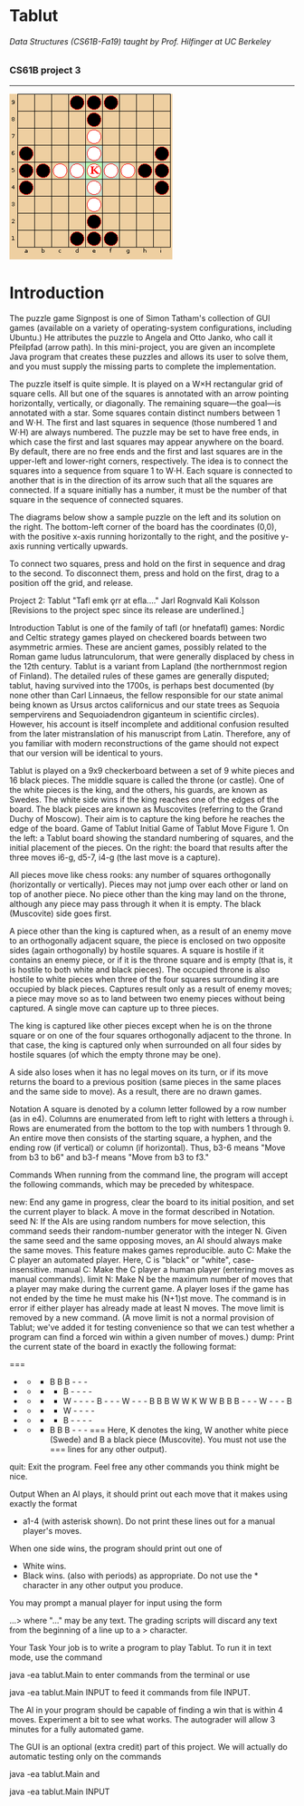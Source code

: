 Tablut
=============
###### Data Structures (CS61B-Fa19) taught by Prof. Hilfinger at UC Berkeley 
### CS61B project 3

--------------------------

![screenshot](tablut.png)


# Introduction
The puzzle game Signpost is one of Simon Tatham's collection of GUI games (available on a variety of operating-system configurations, including Ubuntu.) He attributes the puzzle to Angela and Otto Janko, who call it Pfeilpfad (arrow path). In this mini-project, you are given an incomplete Java program that creates these puzzles and allows its user to solve them, and you must supply the missing parts to complete the implementation.

The puzzle itself is quite simple. It is played on a W×H rectangular grid of square cells. All but one of the squares is annotated with an arrow pointing horizontally, vertically, or diagonally. The remaining square—the goal—is annotated with a star. Some squares contain distinct numbers between 1 and W⋅H. The first and last squares in sequence (those numbered 1 and W⋅H) are always numbered. The puzzle may be set to have free ends, in which case the first and last squares may appear anywhere on the board. By default, there are no free ends and the first and last squares are in the upper-left and lower-right corners, respectively. The idea is to connect the squares into a sequence from square 1 to W⋅H. Each square is connected to another that is in the direction of its arrow such that all the squares are connected. If a square initially has a number, it must be the number of that square in the sequence of connected squares.

The diagrams below show a sample puzzle on the left and its solution on the right. The bottom-left corner of the board has the coordinates (0,0), with the positive x-axis running horizontally to the right, and the positive y-axis running vertically upwards.

To connect two squares, press and hold on the first in sequence and drag to the second. To disconnect them, press and hold on the first, drag to a position off the grid, and release.


Project 2: Tablut
"Tafl emk ǫrr at efla...." Jarl Rognvald Kali Kolsson
[Revisions to the project spec since its release are underlined.]

Introduction
Tablut is one of the family of tafl (or hnefatafl) games: Nordic and Celtic strategy games played on checkered boards between two asymmetric armies. These are ancient games, possibly related to the Roman game ludus latrunculorum, that were generally displaced by chess in the 12th century. Tablut is a variant from Lapland (the northernmost region of Finland). The detailed rules of these games are generally disputed; tablut, having survived into the 1700s, is perhaps best documented (by none other than Carl Linnaeus, the fellow responsible for our state animal being known as Ursus arctos californicus and our state trees as Sequoia sempervirens and Sequoiadendron giganteum in scientific circles). However, his account is itself incomplete and additional confusion resulted from the later mistranslation of his manuscript from Latin. Therefore, any of you familiar with modern reconstructions of the game should not expect that our version will be identical to yours.

Tablut is played on a 9x9 checkerboard between a set of 9 white pieces and 16 black pieces. The middle square is called the throne (or castle). One of the white pieces is the king, and the others, his guards, are known as Swedes. The white side wins if the king reaches one of the edges of the board. The black pieces are known as Muscovites (referring to the Grand Duchy of Moscow). Their aim is to capture the king before he reaches the edge of the board.
Game of Tablut Initial Game of Tablut Move
Figure 1. On the left: a Tablut board showing the standard numbering of squares, and the initial placement of the pieces. On the right: the board that results after the three moves i6-g, d5-7, i4-g (the last move is a capture).

All pieces move like chess rooks: any number of squares orthogonally (horizontally or vertically). Pieces may not jump over each other or land on top of another piece. No piece other than the king may land on the throne, although any piece may pass through it when it is empty. The black (Muscovite) side goes first.

A piece other than the king is captured when, as a result of an enemy move to an orthogonally adjacent square, the piece is enclosed on two opposite sides (again orthogonally) by hostile squares. A square is hostile if it contains an enemy piece, or if it is the throne square and is empty (that is, it is hostile to both white and black pieces). The occupied throne is also hostile to white pieces when three of the four squares surrounding it are occupied by black pieces. Captures result only as a result of enemy moves; a piece may move so as to land between two enemy pieces without being captured. A single move can capture up to three pieces.

The king is captured like other pieces except when he is on the throne square or on one of the four squares orthogonally adjacent to the throne. In that case, the king is captured only when surrounded on all four sides by hostile squares (of which the empty throne may be one).

A side also loses when it has no legal moves on its turn, or if its move returns the board to a previous position (same pieces in the same places and the same side to move). As a result, there are no drawn games.

Notation
A square is denoted by a column letter followed by a row number (as in e4). Columns are enumerated from left to right with letters a through i. Rows are enumerated from the bottom to the top with numbers 1 through 9. An entire move then consists of the starting square, a hyphen, and the ending row (if vertical) or column (if horizontal). Thus, b3-6 means "Move from b3 to b6" and b3-f means "Move from b3 to f3."

Commands
When running from the command line, the program will accept the following commands, which may be preceded by whitespace.

new: End any game in progress, clear the board to its initial position, and set the current player to black.
A move in the format described in Notation.
seed N: If the AIs are using random numbers for move selection, this command seeds their random-number generator with the integer N. Given the same seed and the same opposing moves, an AI should always make the same moves. This feature makes games reproducible.
auto C: Make the C player an automated player. Here, C is "black" or "white", case-insensitive.
manual C: Make the C player a human player (entering moves as manual commands).
limit N: Make N be the maximum number of moves that a player may make during the current game. A player loses if the game has not ended by the time he must make his (N+1)st move. The command is in error if either player has already made at least N moves. The move limit is removed by a new command. (A move limit is not a normal provision of Tablut; we've added it for testing convenience so that we can test whether a program can find a forced win within a given number of moves.)
dump: Print the current state of the board in exactly the following format:

===
  - - - B B B - - -
  - - - - B - - - -
  - - - - W - - - -
  B - - - W - - - B
  B B W W K W W B B
  B - - - W - - - B
  - - - - W - - - -
  - - - - B - - - -
  - - - B B B - - -
===
Here, K denotes the king, W another white piece (Swede) and B a black piece (Muscovite). You must not use the === lines for any other output).

quit: Exit the program.
Feel free any other commands you think might be nice.

Output
When an AI plays, it should print out each move that it makes using exactly the format

 * a1-4
(with asterisk shown). Do not print these lines out for a manual player's moves.

When one side wins, the program should print out one of

 * White wins.
 * Black wins.
(also with periods) as appropriate. Do not use the * character in any other output you produce.

You may prompt a manual player for input using the form

...>
where "..." may be any text. The grading scripts will discard any text from the beginning of a line up to a > character.

Your Task
Your job is to write a program to play Tablut. To run it in text mode, use the command

java -ea tablut.Main
to enter commands from the terminal or use

java -ea tablut.Main INPUT
to feed it commands from file INPUT.

The AI in your program should be capable of finding a win that is within 4 moves. Experiment a bit to see what works. The autograder will allow 3 minutes for a fully automated game.

The GUI is an optional (extra credit) part of this project. We will actually do automatic testing only on the commands

java -ea tablut.Main
and

java -ea tablut.Main INPUT
